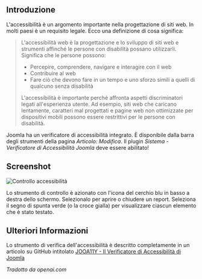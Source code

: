<!-- Filename: Help6.x:_Article_Accessibility_Check / Display title: Articolo: Verifica dell'Accessibilità -->

## Introduzione

L'accessibilità è un argomento importante nella progettazione di siti web. In molti paesi è un requisito legale. Ecco una definizione di cosa significa:

>L'accessibilità web è la progettazione e lo sviluppo di siti web e strumenti affinché 
  le persone con disabilità possano utilizzarli. Significa che le persone possono: 
>- Percepire, comprendere, navigare e interagire con il web 
>- Contribuire al web 
>- Fare ciò che devono fare in un tempo e uno sforzo simili a quelli di qualcuno senza disabilità
>
>L'accessibilità è importante perché affronta aspetti discriminatori legati 
all'esperienza utente. Ad esempio, siti web che caricano lentamente, caratteri mal progettati 
e pagine web non ottimizzate per dispositivi mobili possono essere restrittivi per le persone con disabilità.

Joomla ha un verificatore di accessibilità integrato. È disponibile dalla barra degli strumenti della pagina 
*Articolo: Modifica*. Il plugin *Sistema - Verificatore di Accessibilità Joomla* 
deve essere abilitato!

## Screenshot

![Controllo accessibilità](../../../en/images/articles/articles-accessibility-check.png)

Lo strumento di controllo è azionato con l'icona del cerchio blu in basso a destra dello schermo. Selezionalo per aprire o chiudere un report. Seleziona il segno di spunta verde (o la croce gialla) per visualizzare ciascun elemento che è stato testato.

## Ulteriori Informazioni

Lo strumento di verifica dell'accessibilità è descritto completamente in un articolo su GitHub intitolato
[JOOA11Y - Il Verificatore di Accessibilità di Joomla](https://joomla-projects.github.io/joomla-a11y-checker/index.html)

*Tradotto da openai.com*

